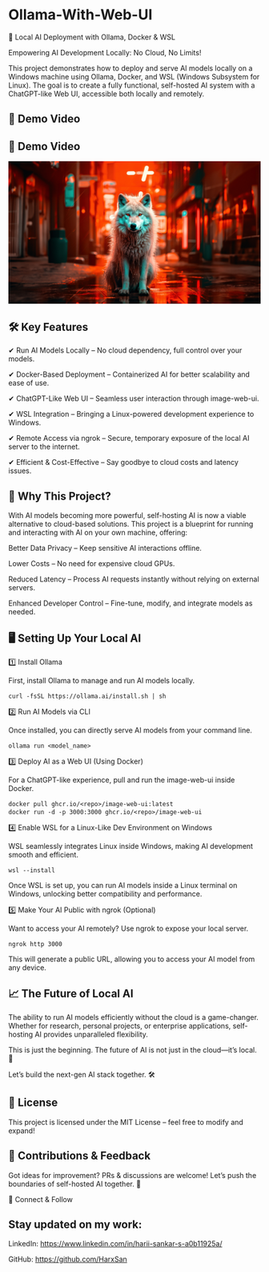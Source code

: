 # Ollama-With-Web-UI


🚀 Local AI Deployment with Ollama, Docker & WSL


Empowering AI Development Locally: No Cloud, No Limits!


This project demonstrates how to deploy and serve AI models locally on a Windows machine using Ollama, Docker, and WSL (Windows Subsystem for Linux). The goal is to create a fully functional, self-hosted AI system with a ChatGPT-like Web UI, accessible both locally and remotely.
  

## 🎥 Demo Video


## 🎥 Demo Video

[![Watch the video](https://github.com/HarxSan/Ollama-With-Web-UI/blob/main/732%20Desktop%20Wallpaper.jpg)](https://github.com/HarxSan/Ollama-With-Web-UI/raw/main/Ollama%20Demo%20With%20UI.mp4)


🛠️ Key Features
---

✔ Run AI Models Locally – No cloud dependency, full control over your models.


✔ Docker-Based Deployment – Containerized AI for better scalability and ease of use.


✔ ChatGPT-Like Web UI – Seamless user interaction through image-web-ui.


✔ WSL Integration – Bringing a Linux-powered development experience to Windows.


✔ Remote Access via ngrok – Secure, temporary exposure of the local AI server to the internet.


✔ Efficient & Cost-Effective – Say goodbye to cloud costs and latency issues.



📌 Why This Project?
---

With AI models becoming more powerful, self-hosting AI is now a viable alternative to cloud-based solutions. This project is a blueprint for running and interacting with AI on your own machine, offering:


Better Data Privacy – Keep sensitive AI interactions offline.


Lower Costs – No need for expensive cloud GPUs.


Reduced Latency – Process AI requests instantly without relying on external servers.


Enhanced Developer Control – Fine-tune, modify, and integrate models as needed.



🖥️ Setting Up Your Local AI
---

1️⃣ Install Ollama


First, install Ollama to manage and run AI models locally.

```
curl -fsSL https://ollama.ai/install.sh | sh
```


2️⃣ Run AI Models via CLI


Once installed, you can directly serve AI models from your command line.


```
ollama run <model_name>
```


3️⃣ Deploy AI as a Web UI (Using Docker)


For a ChatGPT-like experience, pull and run the image-web-ui inside Docker.


```
docker pull ghcr.io/<repo>/image-web-ui:latest
docker run -d -p 3000:3000 ghcr.io/<repo>/image-web-ui
```


4️⃣ Enable WSL for a Linux-Like Dev Environment on Windows


WSL seamlessly integrates Linux inside Windows, making AI development smooth and efficient.


```
wsl --install
```


Once WSL is set up, you can run AI models inside a Linux terminal on Windows, unlocking better compatibility and performance.


5️⃣ Make Your AI Public with ngrok (Optional)


Want to access your AI remotely? Use ngrok to expose your local server.


```
ngrok http 3000
```


This will generate a public URL, allowing you to access your AI model from any device.


📈 The Future of Local AI
---

The ability to run AI models efficiently without the cloud is a game-changer. Whether for research, personal projects, or enterprise applications, self-hosting AI provides unparalleled flexibility.


This is just the beginning. The future of AI is not just in the cloud—it’s local. 🚀


Let’s build the next-gen AI stack together. 🛠️


📜 License
---

This project is licensed under the MIT License – feel free to modify and expand!


📩 Contributions & Feedback
---

Got ideas for improvement? PRs & discussions are welcome! Let’s push the boundaries of self-hosted AI together. 🚀

🔗 Connect & Follow


Stay updated on my work:
---

LinkedIn: https://www.linkedin.com/in/harii-sankar-s-a0b11925a/


GitHub: https://github.com/HarxSan

